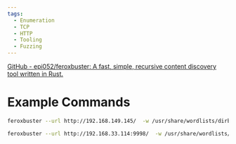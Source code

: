 ```yaml
---
tags:
  - Enumeration
  - TCP
  - HTTP
  - Tooling
  - Fuzzing
---
```


[GitHub - epi052/feroxbuster: A fast, simple, recursive content discovery tool written in Rust.](https://github.com/epi052/feroxbuster)

# Example Commands 

```bash
feroxbuster --url http://192.168.149.145/  -w /usr/share/wordlists/dirbuster/directory-list-2.3-medium.txt -x "txt,html,php,asp,aspx,jsp"
```

```bash
feroxbuster --url http://192.168.33.114:9998/  -w /usr/share/wordlists/dirb/big.txt  -x "txt,html,php,asp,aspx,jsp" -t 200
```